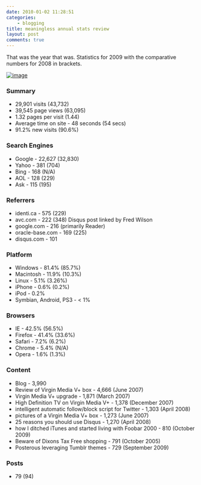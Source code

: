 ```yaml
---
date: 2010-01-02 11:28:51
categories:
    - blogging
title: meaningless annual stats review
layout: post
comments: true
---
```

That was the year that was. Statistics for 2009 with the comparative
numbers for 2008 in brackets.

[![image](http://lh6.ggpht.com/_l2uGy1RGCiE/Sz8spSfBo6I/AAAAAAAABfY/_FpDon5gbIU/s400/Analytics-dashboard.png)](http://picasaweb.google.co.uk/lh/photo/Eg-aJ8EUqAePAEztbmsjnA?feat=embedwebsite)

### Summary

-   29,901 visits (43,732)
-   39,545 page views (63,095)
-   1.32 pages per visit (1.44)
-   Average time on site - 48 seconds (54 secs)
-   91.2% new visits (90.6%)

### Search Engines

-   Google - 22,627 (32,830)
-   Yahoo - 381 (704)
-   Bing - 168 (N/A)
-   AOL - 128 (229)
-   Ask - 115 (195)

### Referrers

-   identi.ca - 575 (229)
-   avc.com - 222 (348) Disqus post linked by Fred Wilson
-   google.com - 216 (primarily Reader)
-   oracle-base.com - 169 (225)
-   disqus.com - 101

### Platform

-   Windows - 81.4% (85.7%)
-   Macintosh - 11.9% (10.3%)
-   Linux - 5.1% (3.26%)
-   iPhone - 0.6% (0.2%)
-   iPod - 0.2%
-   Symbian, Android, PS3 - < 1%

### Browsers

-   IE - 42.5% (56.5%)
-   Firefox - 41.4% (33.6%)
-   Safari - 7.2% (6.2%)
-   Chrome - 5.4% (N/A)
-   Opera - 1.6% (1.3%)

### Content

-   Blog - 3,990
-   Review of Virgin Media V+ box - 4,666 (June 2007)
-   Virgin Media V+ upgrade - 1,871 (March 2007)
-   High Definition TV on Virgin Media V+ - 1,378 (December 2007)
-   intelligent automatic follow/block script for Twitter - 1,303 (April
    2008)
-   pictures of a Virgin Media V+ box - 1,273 (June 2007)
-   25 reasons you should use Disqus - 1,270 (April 2008)
-   how I ditched iTunes and started living with Foobar 2000 - 810
    (October 2009)
-   Beware of Dixons Tax Free shopping - 791 (October 2005)
-   Posterous leveraging Tumblr themes - 729 (September 2009)

### Posts

-   79 (94)
